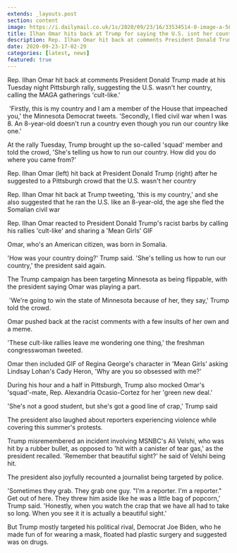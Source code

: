 ```yaml
---
extends: _layouts.post
section: content
image: https://i.dailymail.co.uk/1s/2020/09/23/16/33534514-0-image-a-56_1600876129868.jpg 
title: Ilhan Omar hits back at Trump for saying the U.S. isnt her country 
description: Rep. Ilhan Omar hit back at comments President Donald Trump made at his Tuesday night Pittsburgh rally, suggesting the U.S. wasnt her country, calling the MAGA gatherings cult-like. 
date: 2020-09-23-17-02-29 
categories: [latest, news] 
featured: true 
--- 
```

Rep. Ilhan Omar hit back at comments President Donald Trump made at his Tuesday night Pittsburgh rally, suggesting the U.S. wasn't her country, calling the MAGA gatherings 'cult-like.' 

 'Firstly, this is my country and I am a member of the House that impeached you,' the Minnesota Democrat tweets. 'Secondly, I fled civil war when I was 8. An 8-year-old doesn't run a country even though you run our country like one.'  

At the rally Tuesday, Trump brought up the so-called 'squad' member and told the crowd, 'She's telling us how to run our country. How did you do where you came from?' 

Rep. Ilhan Omar (left) hit back at President Donald Trump (right) after he suggested to a Pittsburgh crowd that the U.S. wasn't her country 

Rep. Ilhan Omar hit back at Trump tweeting, 'this is my country,' and she also suggested that he ran the U.S. like an 8-year-old, the age she fled the Somalian civil war 

Rep. Ilhan Omar reacted to President Donald Trump's racist barbs by calling his rallies 'cult-like' and sharing a 'Mean Girls' GIF 

Omar, who's an American citizen, was born in Somalia. 

'How was your country doing?' Trump said. 'She's telling us how to run our country,' the president said again. 

The Trump campaign has been targeting Minnesota as being flippable, with the president saying Omar was playing a part. 

 'We're going to win the state of Minnesota because of her, they say,' Trump told the crowd. 

Omar pushed back at the racist comments with a few insults of her own and a meme. 

'These cult-like rallies leave me wondering one thing,' the freshman congresswoman tweeted. 

Omar then included GIF of Regina George's character in 'Mean Girls' asking Lindsay Lohan's Cady Heron, 'Why are you so obsessed with me?' 

During his hour and a half in Pittsburgh, Trump also mocked Omar's 'squad'-mate, Rep. Alexandria Ocasio-Cortez for her 'green new deal.' 

'She's not a good student, but she's got a good line of crap,' Trump said 

The president also laughed about reporters experiencing violence while covering this summer's protests.

Trump misremembered an incident involving MSNBC's Ali Velshi, who was hit by a rubber bullet, as opposed to 'hit with a canister of tear gas,' as the president recalled. 'Remember that beautiful sight?' he said of Velshi being hit. 

The president also joyfully recounted a journalist being targeted by police. 

'Sometimes they grab. They grab one guy. "I'm a reporter. I'm a reporter." Get out of here. They threw him aside like he was a little bag of popcorn,' Trump said. 'Honestly, when you watch the crap that we have all had to take so long. When you see it it is actually a beautiful sight.' 

But Trump mostly targeted his political rival, Democrat Joe Biden, who he made fun of for wearing a mask, floated had plastic surgery and suggested was on drugs. 

